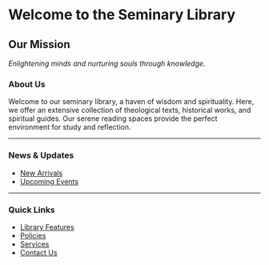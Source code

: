 # Welcome to the Seminary Library

## Our Mission
*Enlightening minds and nurturing souls through knowledge.*

### About Us
Welcome to our seminary library, a haven of wisdom and spirituality. Here, we offer an extensive collection of theological texts, historical works, and spiritual guides. Our serene reading spaces provide the perfect environment for study and reflection.

---

### News & Updates
* [New Arrivals](#)
* [Upcoming Events](#)

---

### Quick Links
* [Library Features](features.md)
* [Policies](policies.md)
* [Services](services.md)
* [Contact Us](contact.md)
